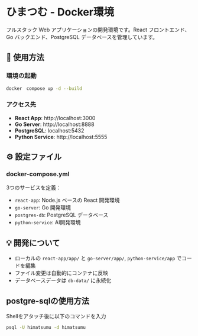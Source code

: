 # ひまつむ - Docker環境

フルスタック Web アプリケーションの開発環境です。React フロントエンド、Go バックエンド、PostgreSQL データベースを管理しています。

## 🚀 使用方法

### 環境の起動
```bash
docker　compose up -d --build
```

### アクセス先
- **React App**: http://localhost:3000
- **Go Server**: http://localhost:8888
- **PostgreSQL**: localhost:5432
- **Python Service**: http://localhost:5555

## ⚙️ 設定ファイル

### docker-compose.yml
3つのサービスを定義：
- `react-app`: Node.js ベースの React 開発環境
- `go-server`: Go 開発環境
- `postgres-db`: PostgreSQL データベース
- `python-service`: AI開発環境

## 💡 開発について

- ローカルの `react-app/app/` と `go-server/app/`, `python-service/app` でコードを編集
- ファイル変更は自動的にコンテナに反映
- データベースデータは `db-data/` に永続化

## postgre-sqlの使用方法
Shellをアタッチ後に以下のコマンドを入力
```bash
psql -U himatsumu -d himatsumu
```